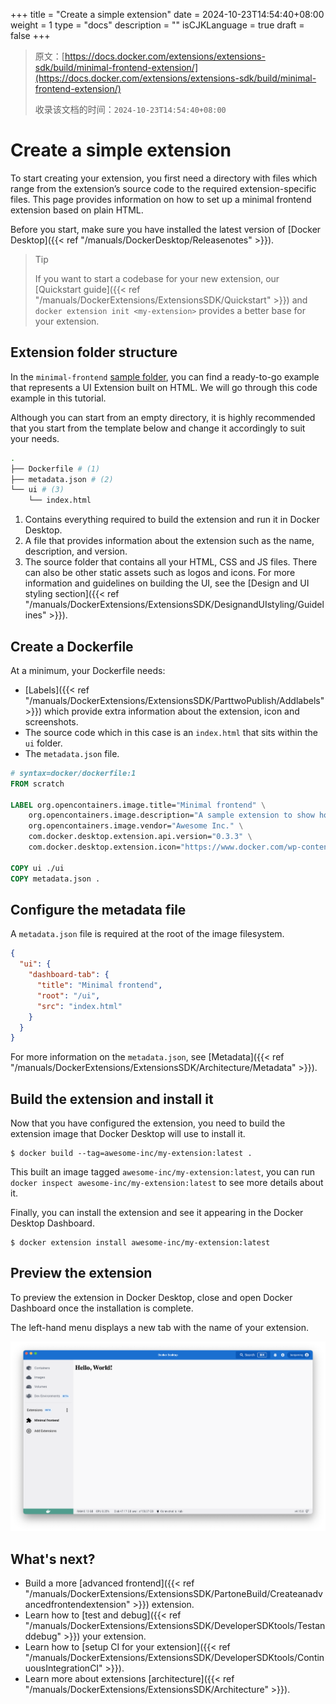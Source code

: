 +++
title = "Create a simple extension"
date = 2024-10-23T14:54:40+08:00
weight = 1
type = "docs"
description = ""
isCJKLanguage = true
draft = false
+++

> 原文：[https://docs.docker.com/extensions/extensions-sdk/build/minimal-frontend-extension/](https://docs.docker.com/extensions/extensions-sdk/build/minimal-frontend-extension/)
>
> 收录该文档的时间：`2024-10-23T14:54:40+08:00`

# Create a simple extension

To start creating your extension, you first need a directory with files which range from the extension’s source code to the required extension-specific files. This page provides information on how to set up a minimal frontend extension based on plain HTML.

Before you start, make sure you have installed the latest version of [Docker Desktop]({{< ref "/manuals/DockerDesktop/Releasenotes" >}}).

> Tip
>
> If you want to start a codebase for your new extension, our [Quickstart guide]({{< ref "/manuals/DockerExtensions/ExtensionsSDK/Quickstart" >}}) and `docker extension init <my-extension>` provides a better base for your extension.

## Extension folder structure

In the `minimal-frontend` [sample folder](https://github.com/docker/extensions-sdk/tree/main/samples), you can find a ready-to-go example that represents a UI Extension built on HTML. We will go through this code example in this tutorial.

Although you can start from an empty directory, it is highly recommended that you start from the template below and change it accordingly to suit your needs.



```bash
.
├── Dockerfile # (1)
├── metadata.json # (2)
└── ui # (3)
    └── index.html
```

1. Contains everything required to build the extension and run it in Docker Desktop.
2. A file that provides information about the extension such as the name, description, and version.
3. The source folder that contains all your HTML, CSS and JS files. There can also be other static assets such as logos and icons. For more information and guidelines on building the UI, see the [Design and UI styling section]({{< ref "/manuals/DockerExtensions/ExtensionsSDK/DesignandUIstyling/Guidelines" >}}).

## Create a Dockerfile

At a minimum, your Dockerfile needs:

- [Labels]({{< ref "/manuals/DockerExtensions/ExtensionsSDK/ParttwoPublish/Addlabels" >}}) which provide extra information about the extension, icon and screenshots.
- The source code which in this case is an `index.html` that sits within the `ui` folder.
- The `metadata.json` file.



```Dockerfile
# syntax=docker/dockerfile:1
FROM scratch

LABEL org.opencontainers.image.title="Minimal frontend" \
    org.opencontainers.image.description="A sample extension to show how easy it's to get started with Desktop Extensions." \
    org.opencontainers.image.vendor="Awesome Inc." \
    com.docker.desktop.extension.api.version="0.3.3" \
    com.docker.desktop.extension.icon="https://www.docker.com/wp-content/uploads/2022/03/Moby-logo.png"

COPY ui ./ui
COPY metadata.json .
```

## Configure the metadata file

A `metadata.json` file is required at the root of the image filesystem.



```json
{
  "ui": {
    "dashboard-tab": {
      "title": "Minimal frontend",
      "root": "/ui",
      "src": "index.html"
    }
  }
}
```

For more information on the `metadata.json`, see [Metadata]({{< ref "/manuals/DockerExtensions/ExtensionsSDK/Architecture/Metadata" >}}).

## Build the extension and install it

Now that you have configured the extension, you need to build the extension image that Docker Desktop will use to install it.



```console
$ docker build --tag=awesome-inc/my-extension:latest .
```

This built an image tagged `awesome-inc/my-extension:latest`, you can run `docker inspect awesome-inc/my-extension:latest` to see more details about it.

Finally, you can install the extension and see it appearing in the Docker Desktop Dashboard.



```console
$ docker extension install awesome-inc/my-extension:latest
```

## Preview the extension

To preview the extension in Docker Desktop, close and open Docker Dashboard once the installation is complete.

The left-hand menu displays a new tab with the name of your extension.

![Minimal frontend extension](Createasimpleextension_img/ui-minimal-extension.png)

## What's next?

- Build a more [advanced frontend]({{< ref "/manuals/DockerExtensions/ExtensionsSDK/PartoneBuild/Createanadvancedfrontendextension" >}}) extension.
- Learn how to [test and debug]({{< ref "/manuals/DockerExtensions/ExtensionsSDK/DeveloperSDKtools/Testanddebug" >}}) your extension.
- Learn how to [setup CI for your extension]({{< ref "/manuals/DockerExtensions/ExtensionsSDK/DeveloperSDKtools/ContinuousIntegrationCI" >}}).
- Learn more about extensions [architecture]({{< ref "/manuals/DockerExtensions/ExtensionsSDK/Architecture" >}}).
